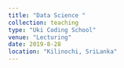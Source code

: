 ```yaml
---
title: "Data Science "
collection: teaching
type: "Uki Coding School"
venue: "Lecturing"
date: 2019-8-28
location: "Kilinochi, SriLanka"
---
```



